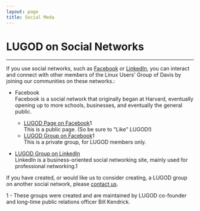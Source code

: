 ```yaml
---
layout: page
title: Social Meda
---
```


# LUGOD on Social Networks

* * *

If you use social networks, such as [Facebook](http://www.facebook.com/) or [LinkedIn](http://www.linkedin.com/), you can interact and connect with other members of the Linux Users' Group of Davis by joining our communities on these networks.:

*   Facebook  
    Facebook is a social network that originally began at Harvard, eventually opening up to more schools, businesses, and eventually the general public.
    *   [LUGOD Page on Facebook](https://www.facebook.com/LinuxUsersGroupOfDavis)1  
        This is a public page. (So be sure to "Like" LUGOD!)
    *   [LUGOD Group on Facebook](https://www.facebook.com/groups/lugod/)1  
        This is a private group, for LUGOD members only.  
          
        
*   [LUGOD Group on LinkedIn](http://www.linkedin.com/groups?gid=35879)  
    LinkedIn is a business-oriented social networking site, mainly used for professional networking.1  
      
    

If you have created, or would like us to consider creating, a LUGOD group on another social network, please [contact us](/contact/).

1 - These groups were created and are maintained by LUGOD co-founder and long-time public relations officer Bill Kendrick.